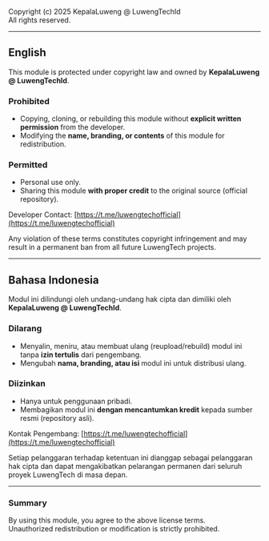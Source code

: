 Copyright (c) 2025 KepalaLuweng @ LuwengTechId  
All rights reserved.

---

## English

This module is protected under copyright law and owned by **KepalaLuweng @ LuwengTechId**.

### Prohibited
- Copying, cloning, or rebuilding this module without **explicit written permission** from the developer.  
- Modifying the **name, branding, or contents** of this module for redistribution.  

### Permitted
- Personal use only.  
- Sharing this module **with proper credit** to the original source (official repository).  

Developer Contact: [https://t.me/luwengtechofficial](https://t.me/luwengtechofficial)  

Any violation of these terms constitutes copyright infringement and may result in a permanent ban from all future LuwengTech projects.

---

## Bahasa Indonesia

Modul ini dilindungi oleh undang-undang hak cipta dan dimiliki oleh **KepalaLuweng @ LuwengTechId**.

### Dilarang
- Menyalin, meniru, atau membuat ulang (reupload/rebuild) modul ini tanpa **izin tertulis** dari pengembang.  
- Mengubah **nama, branding, atau isi** modul ini untuk distribusi ulang.  

### Diizinkan
- Hanya untuk penggunaan pribadi.  
- Membagikan modul ini **dengan mencantumkan kredit** kepada sumber resmi (repository asli).  

Kontak Pengembang: [https://t.me/luwengtechofficial](https://t.me/luwengtechofficial)  

Setiap pelanggaran terhadap ketentuan ini dianggap sebagai pelanggaran hak cipta dan dapat mengakibatkan pelarangan permanen dari seluruh proyek LuwengTech di masa depan.

---

### Summary

By using this module, you agree to the above license terms.  
Unauthorized redistribution or modification is strictly prohibited.

